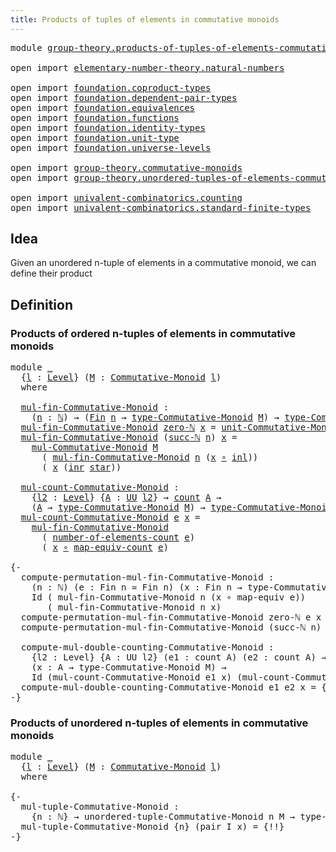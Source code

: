 ```yaml
---
title: Products of tuples of elements in commutative monoids
---
```


<pre class="Agda"><a id="79" class="Keyword">module</a> <a id="86" href="group-theory.products-of-tuples-of-elements-commutative-monoids.html" class="Module">group-theory.products-of-tuples-of-elements-commutative-monoids</a> <a id="150" class="Keyword">where</a>

<a id="157" class="Keyword">open</a> <a id="162" class="Keyword">import</a> <a id="169" href="elementary-number-theory.natural-numbers.html" class="Module">elementary-number-theory.natural-numbers</a>

<a id="211" class="Keyword">open</a> <a id="216" class="Keyword">import</a> <a id="223" href="foundation.coproduct-types.html" class="Module">foundation.coproduct-types</a>
<a id="250" class="Keyword">open</a> <a id="255" class="Keyword">import</a> <a id="262" href="foundation.dependent-pair-types.html" class="Module">foundation.dependent-pair-types</a>
<a id="294" class="Keyword">open</a> <a id="299" class="Keyword">import</a> <a id="306" href="foundation.equivalences.html" class="Module">foundation.equivalences</a>
<a id="330" class="Keyword">open</a> <a id="335" class="Keyword">import</a> <a id="342" href="foundation.functions.html" class="Module">foundation.functions</a>
<a id="363" class="Keyword">open</a> <a id="368" class="Keyword">import</a> <a id="375" href="foundation.identity-types.html" class="Module">foundation.identity-types</a>
<a id="401" class="Keyword">open</a> <a id="406" class="Keyword">import</a> <a id="413" href="foundation.unit-type.html" class="Module">foundation.unit-type</a>
<a id="434" class="Keyword">open</a> <a id="439" class="Keyword">import</a> <a id="446" href="foundation.universe-levels.html" class="Module">foundation.universe-levels</a>

<a id="474" class="Keyword">open</a> <a id="479" class="Keyword">import</a> <a id="486" href="group-theory.commutative-monoids.html" class="Module">group-theory.commutative-monoids</a>
<a id="519" class="Keyword">open</a> <a id="524" class="Keyword">import</a> <a id="531" href="group-theory.unordered-tuples-of-elements-commutative-monoids.html" class="Module">group-theory.unordered-tuples-of-elements-commutative-monoids</a>

<a id="594" class="Keyword">open</a> <a id="599" class="Keyword">import</a> <a id="606" href="univalent-combinatorics.counting.html" class="Module">univalent-combinatorics.counting</a>
<a id="639" class="Keyword">open</a> <a id="644" class="Keyword">import</a> <a id="651" href="univalent-combinatorics.standard-finite-types.html" class="Module">univalent-combinatorics.standard-finite-types</a>
</pre>
## Idea

Given an unordered n-tuple of elements in a commutative monoid, we can define their product

## Definition

### Products of ordered n-tuples of elements in commutative monoids

<pre class="Agda"><a id="896" class="Keyword">module</a> <a id="903" href="group-theory.products-of-tuples-of-elements-commutative-monoids.html#903" class="Module">_</a>
  <a id="907" class="Symbol">{</a><a id="908" href="group-theory.products-of-tuples-of-elements-commutative-monoids.html#908" class="Bound">l</a> <a id="910" class="Symbol">:</a> <a id="912" href="Agda.Primitive.html#597" class="Postulate">Level</a><a id="917" class="Symbol">}</a> <a id="919" class="Symbol">(</a><a id="920" href="group-theory.products-of-tuples-of-elements-commutative-monoids.html#920" class="Bound">M</a> <a id="922" class="Symbol">:</a> <a id="924" href="group-theory.commutative-monoids.html#623" class="Function">Commutative-Monoid</a> <a id="943" href="group-theory.products-of-tuples-of-elements-commutative-monoids.html#908" class="Bound">l</a><a id="944" class="Symbol">)</a>
  <a id="948" class="Keyword">where</a>

  <a id="957" href="group-theory.products-of-tuples-of-elements-commutative-monoids.html#957" class="Function">mul-fin-Commutative-Monoid</a> <a id="984" class="Symbol">:</a>
    <a id="990" class="Symbol">(</a><a id="991" href="group-theory.products-of-tuples-of-elements-commutative-monoids.html#991" class="Bound">n</a> <a id="993" class="Symbol">:</a> <a id="995" href="elementary-number-theory.natural-numbers.html#1548" class="Datatype">ℕ</a><a id="996" class="Symbol">)</a> <a id="998" class="Symbol">→</a> <a id="1000" class="Symbol">(</a><a id="1001" href="univalent-combinatorics.standard-finite-types.html#2392" class="Function">Fin</a> <a id="1005" href="group-theory.products-of-tuples-of-elements-commutative-monoids.html#991" class="Bound">n</a> <a id="1007" class="Symbol">→</a> <a id="1009" href="group-theory.commutative-monoids.html#1089" class="Function">type-Commutative-Monoid</a> <a id="1033" href="group-theory.products-of-tuples-of-elements-commutative-monoids.html#920" class="Bound">M</a><a id="1034" class="Symbol">)</a> <a id="1036" class="Symbol">→</a> <a id="1038" href="group-theory.commutative-monoids.html#1089" class="Function">type-Commutative-Monoid</a> <a id="1062" href="group-theory.products-of-tuples-of-elements-commutative-monoids.html#920" class="Bound">M</a>
  <a id="1066" href="group-theory.products-of-tuples-of-elements-commutative-monoids.html#957" class="Function">mul-fin-Commutative-Monoid</a> <a id="1093" href="elementary-number-theory.natural-numbers.html#1569" class="InductiveConstructor">zero-ℕ</a> <a id="1100" href="group-theory.products-of-tuples-of-elements-commutative-monoids.html#1100" class="Bound">x</a> <a id="1102" class="Symbol">=</a> <a id="1104" href="group-theory.commutative-monoids.html#1490" class="Function">unit-Commutative-Monoid</a> <a id="1128" href="group-theory.products-of-tuples-of-elements-commutative-monoids.html#920" class="Bound">M</a>
  <a id="1132" href="group-theory.products-of-tuples-of-elements-commutative-monoids.html#957" class="Function">mul-fin-Commutative-Monoid</a> <a id="1159" class="Symbol">(</a><a id="1160" href="elementary-number-theory.natural-numbers.html#1582" class="InductiveConstructor">succ-ℕ</a> <a id="1167" href="group-theory.products-of-tuples-of-elements-commutative-monoids.html#1167" class="Bound">n</a><a id="1168" class="Symbol">)</a> <a id="1170" href="group-theory.products-of-tuples-of-elements-commutative-monoids.html#1170" class="Bound">x</a> <a id="1172" class="Symbol">=</a>
    <a id="1178" href="group-theory.commutative-monoids.html#1336" class="Function">mul-Commutative-Monoid</a> <a id="1201" href="group-theory.products-of-tuples-of-elements-commutative-monoids.html#920" class="Bound">M</a>
      <a id="1209" class="Symbol">(</a> <a id="1211" href="group-theory.products-of-tuples-of-elements-commutative-monoids.html#957" class="Function">mul-fin-Commutative-Monoid</a> <a id="1238" href="group-theory.products-of-tuples-of-elements-commutative-monoids.html#1167" class="Bound">n</a> <a id="1240" class="Symbol">(</a><a id="1241" href="group-theory.products-of-tuples-of-elements-commutative-monoids.html#1170" class="Bound">x</a> <a id="1243" href="foundation-core.functions.html#420" class="Function Operator">∘</a> <a id="1245" href="foundation.coproduct-types.html#1249" class="InductiveConstructor">inl</a><a id="1248" class="Symbol">))</a>
      <a id="1257" class="Symbol">(</a> <a id="1259" href="group-theory.products-of-tuples-of-elements-commutative-monoids.html#1170" class="Bound">x</a> <a id="1261" class="Symbol">(</a><a id="1262" href="foundation.coproduct-types.html#1267" class="InductiveConstructor">inr</a> <a id="1266" href="foundation.unit-type.html#1108" class="InductiveConstructor">star</a><a id="1270" class="Symbol">))</a>

  <a id="1276" href="group-theory.products-of-tuples-of-elements-commutative-monoids.html#1276" class="Function">mul-count-Commutative-Monoid</a> <a id="1305" class="Symbol">:</a>
    <a id="1311" class="Symbol">{</a><a id="1312" href="group-theory.products-of-tuples-of-elements-commutative-monoids.html#1312" class="Bound">l2</a> <a id="1315" class="Symbol">:</a> <a id="1317" href="Agda.Primitive.html#597" class="Postulate">Level</a><a id="1322" class="Symbol">}</a> <a id="1324" class="Symbol">{</a><a id="1325" href="group-theory.products-of-tuples-of-elements-commutative-monoids.html#1325" class="Bound">A</a> <a id="1327" class="Symbol">:</a> <a id="1329" href="foundation-core.universe-levels.html#235" class="Primitive">UU</a> <a id="1332" href="group-theory.products-of-tuples-of-elements-commutative-monoids.html#1312" class="Bound">l2</a><a id="1334" class="Symbol">}</a> <a id="1336" class="Symbol">→</a> <a id="1338" href="univalent-combinatorics.counting.html#1901" class="Function">count</a> <a id="1344" href="group-theory.products-of-tuples-of-elements-commutative-monoids.html#1325" class="Bound">A</a> <a id="1346" class="Symbol">→</a>
    <a id="1352" class="Symbol">(</a><a id="1353" href="group-theory.products-of-tuples-of-elements-commutative-monoids.html#1325" class="Bound">A</a> <a id="1355" class="Symbol">→</a> <a id="1357" href="group-theory.commutative-monoids.html#1089" class="Function">type-Commutative-Monoid</a> <a id="1381" href="group-theory.products-of-tuples-of-elements-commutative-monoids.html#920" class="Bound">M</a><a id="1382" class="Symbol">)</a> <a id="1384" class="Symbol">→</a> <a id="1386" href="group-theory.commutative-monoids.html#1089" class="Function">type-Commutative-Monoid</a> <a id="1410" href="group-theory.products-of-tuples-of-elements-commutative-monoids.html#920" class="Bound">M</a>
  <a id="1414" href="group-theory.products-of-tuples-of-elements-commutative-monoids.html#1276" class="Function">mul-count-Commutative-Monoid</a> <a id="1443" href="group-theory.products-of-tuples-of-elements-commutative-monoids.html#1443" class="Bound">e</a> <a id="1445" href="group-theory.products-of-tuples-of-elements-commutative-monoids.html#1445" class="Bound">x</a> <a id="1447" class="Symbol">=</a>
    <a id="1453" href="group-theory.products-of-tuples-of-elements-commutative-monoids.html#957" class="Function">mul-fin-Commutative-Monoid</a>
      <a id="1486" class="Symbol">(</a> <a id="1488" href="univalent-combinatorics.counting.html#2029" class="Function">number-of-elements-count</a> <a id="1513" href="group-theory.products-of-tuples-of-elements-commutative-monoids.html#1443" class="Bound">e</a><a id="1514" class="Symbol">)</a>
      <a id="1522" class="Symbol">(</a> <a id="1524" href="group-theory.products-of-tuples-of-elements-commutative-monoids.html#1445" class="Bound">x</a> <a id="1526" href="foundation-core.functions.html#420" class="Function Operator">∘</a> <a id="1528" href="univalent-combinatorics.counting.html#2172" class="Function">map-equiv-count</a> <a id="1544" href="group-theory.products-of-tuples-of-elements-commutative-monoids.html#1443" class="Bound">e</a><a id="1545" class="Symbol">)</a>

<a id="1548" class="Comment">{-
  compute-permutation-mul-fin-Commutative-Monoid :
    (n : ℕ) (e : Fin n ≃ Fin n) (x : Fin n → type-Commutative-Monoid M) →
    Id ( mul-fin-Commutative-Monoid n (x ∘ map-equiv e))
       ( mul-fin-Commutative-Monoid n x)
  compute-permutation-mul-fin-Commutative-Monoid zero-ℕ e x = refl
  compute-permutation-mul-fin-Commutative-Monoid (succ-ℕ n) e x = {!!}

  compute-mul-double-counting-Commutative-Monoid :
    {l2 : Level} {A : UU l2} (e1 : count A) (e2 : count A) →
    (x : A → type-Commutative-Monoid M) →
    Id (mul-count-Commutative-Monoid e1 x) (mul-count-Commutative-Monoid e2 x)
  compute-mul-double-counting-Commutative-Monoid e1 e2 x = {!!}
-}</a>
</pre>
### Products of unordered n-tuples of elements in commutative monoids

<pre class="Agda"><a id="2297" class="Keyword">module</a> <a id="2304" href="group-theory.products-of-tuples-of-elements-commutative-monoids.html#2304" class="Module">_</a>
  <a id="2308" class="Symbol">{</a><a id="2309" href="group-theory.products-of-tuples-of-elements-commutative-monoids.html#2309" class="Bound">l</a> <a id="2311" class="Symbol">:</a> <a id="2313" href="Agda.Primitive.html#597" class="Postulate">Level</a><a id="2318" class="Symbol">}</a> <a id="2320" class="Symbol">(</a><a id="2321" href="group-theory.products-of-tuples-of-elements-commutative-monoids.html#2321" class="Bound">M</a> <a id="2323" class="Symbol">:</a> <a id="2325" href="group-theory.commutative-monoids.html#623" class="Function">Commutative-Monoid</a> <a id="2344" href="group-theory.products-of-tuples-of-elements-commutative-monoids.html#2309" class="Bound">l</a><a id="2345" class="Symbol">)</a>
  <a id="2349" class="Keyword">where</a>

<a id="2356" class="Comment">{-
  mul-tuple-Commutative-Monoid :
    {n : ℕ} → unordered-tuple-Commutative-Monoid n M → type-Commutative-Monoid M
  mul-tuple-Commutative-Monoid {n} (pair I x) = {!!}
-}</a>
</pre>